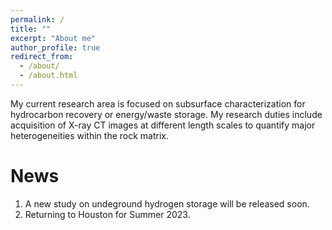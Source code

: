 ```yaml
---
permalink: /
title: ""
excerpt: "About me"
author_profile: true
redirect_from: 
  - /about/
  - /about.html
---
```


My current research area is focused on subsurface characterization for hydrocarbon recovery or energy/waste storage. My research duties include acquisition of X-ray CT images at different length scales to quantify major heterogeneities within the rock matrix. 

News
======
1. A new study on undeground hydrogen storage will be released soon.
2. Returning to Houston for Summer 2023. 
